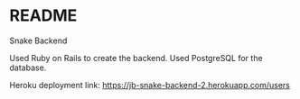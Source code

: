 # README

Snake Backend

Used Ruby on Rails to create the backend. Used PostgreSQL for the database.


Heroku deployment link: https://jb-snake-backend-2.herokuapp.com/users
